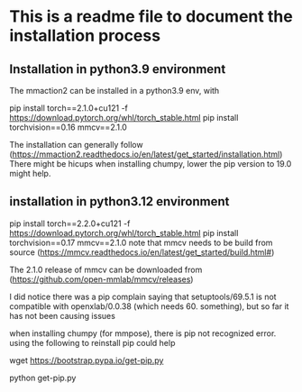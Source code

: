 # This is a readme file to document the installation process

## Installation in python3.9 environment 

The mmaction2 can be installed in a python3.9 env, with 

pip install torch==2.1.0+cu121 -f https://download.pytorch.org/whl/torch_stable.html
pip install torchvision==0.16
mmcv==2.1.0

The installation can generally follow (https://mmaction2.readthedocs.io/en/latest/get_started/installation.html)
There might be hicups when installing chumpy, lower the pip version to 19.0 might help.

## installation in python3.12 environment

pip install torch==2.2.0+cu121 -f https://download.pytorch.org/whl/torch_stable.html
pip install torchvision==0.17
mmcv==2.1.0
note that mmcv needs to be build from source (https://mmcv.readthedocs.io/en/latest/get_started/build.html#)

The 2.1.0 release of mmcv can be downloaded from (https://github.com/open-mmlab/mmcv/releases)

I did notice there was a pip complain saying that setuptools/69.5.1 is not compatible with openxlab/0.0.38 (which needs 60. something), but so far it has not been causing issues

when installing chumpy (for mmpose), there is pip not recognized error. using the following to reinstall pip could help

wget https://bootstrap.pypa.io/get-pip.py

python get-pip.py



